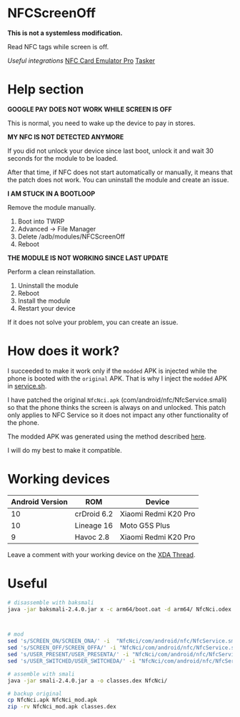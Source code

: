 # NFCScreenOff

**This is not a systemless modification.**

Read NFC tags while screen is off.

_Useful integrations_
[NFC Card Emulator Pro](https://play.google.com/store/apps/details?id=com.yuanwofei.cardemulator.pro)
[Tasker](https://play.google.com/store/apps/details?id=net.dinglisch.android.taskerm)

# Help section

**GOOGLE PAY DOES NOT WORK WHILE SCREEN IS OFF**

This is normal, you need to wake up the device to pay in stores.

**MY NFC IS NOT DETECTED ANYMORE**

If you did not unlock your device since last boot, unlock it and wait 30 seconds for the module to be loaded.

After that time, if NFC does not start automatically or manually, it means that the patch does not work. You can uninstall the module and create an issue.

**I AM STUCK IN A BOOTLOOP**

Remove the module manually.

1. Boot into TWRP
1. Advanced -> File Manager
1. Delete /adb/modules/NFCScreenOff
1. Reboot

**THE MODULE IS NOT WORKING SINCE LAST UPDATE**

Perform a clean reinstallation.

1. Uninstall the module
1. Reboot
1. Install the module
1. Restart your device

If it does not solve your problem, you can create an issue.

# How does it work?

I succeeded to make it work only if the `modded` APK is injected while the phone is booted with the `original` APK. That is why I inject the `modded` APK in [service.sh](service.sh).

I have patched the original `NfcNci.apk` (com/android/nfc/NfcService.smali) so that the phone thinks the screen is always on and unlocked. This patch only applies to NFC Service so it does not impact any other functionality of the phone.

The modded APK was generated using the method described [here](https://github.com/lapwat/NfcScreenOffPie).


I will do my best to make it compatible.

# Working devices

| Android Version | ROM         | Device               |
|-----------------|-------------|----------------------|
| 10              | crDroid 6.2 | Xiaomi Redmi K20 Pro |
| 10              | Lineage 16  | Moto G5S Plus        |
| 9               | Havoc 2.8   | Xiaomi Redmi K20 Pro |

Leave a comment with your working device on the [XDA Thread](https://forum.xda-developers.com/apps/magisk/module-nfcscreenoff8-t4034903).

# Useful

```sh
# disassemble with baksmali
java -jar baksmali-2.4.0.jar x -c arm64/boot.oat -d arm64/ NfcNci.odex -o NfcNci



# mod
sed 's/SCREEN_ON/SCREEN_ONA/' -i  "NfcNci/com/android/nfc/NfcService.smali"
sed 's/SCREEN_OFF/SCREEN_OFFA/' -i "NfcNci/com/android/nfc/NfcService.smali"
sed 's/USER_PRESENT/USER_PRESENTA/' -i "NfcNci/com/android/nfc/NfcService.smali"
sed 's/USER_SWITCHED/USER_SWITCHEDA/' -i "NfcNci/com/android/nfc/NfcService.smali"

# assemble with smali
java -jar smali-2.4.0.jar a -o classes.dex NfcNci/

# backup original
cp NfcNci.apk NfcNci_mod.apk
zip -rv NfcNci_mod.apk classes.dex
```
